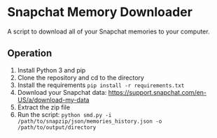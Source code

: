 # Snapchat Memory Downloader

A script to download all of your Snapchat memories to your computer.

## Operation
1. Install Python 3 and pip
2. Clone the repository and cd to the directory
3. Install the requirements `pip install -r requirements.txt`
4. Download your Snapchat data: https://support.snapchat.com/en-US/a/download-my-data
5. Extract the zip file
6. Run the script: `python smd.py -i /path/to/snapzip/json/memories_history.json -o /path/to/output/directory`
